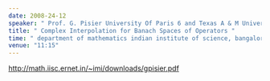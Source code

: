 ```yaml
---
date: 2008-24-12
speaker: " Prof. G. Pisier University Of Paris 6 and Texas A & M University"
title: " Complex Interpolation for Banach Spaces of Operators "
time: " department of mathematics indian institute of science, bangalore" 
venue: "11:15"
---
```

http://math.iisc.ernet.in/~imi/downloads/gpisier.pdf
